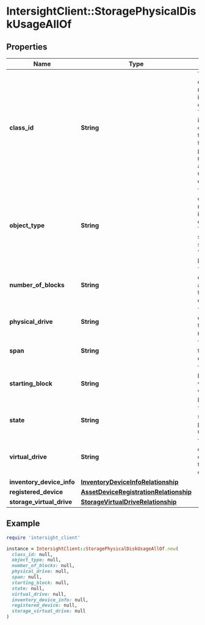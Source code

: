 # IntersightClient::StoragePhysicalDiskUsageAllOf

## Properties

| Name | Type | Description | Notes |
| ---- | ---- | ----------- | ----- |
| **class_id** | **String** | The fully-qualified name of the instantiated, concrete type. This property is used as a discriminator to identify the type of the payload when marshaling and unmarshaling data. | [default to &#39;storage.PhysicalDiskUsage&#39;] |
| **object_type** | **String** | The fully-qualified name of the instantiated, concrete type. The value should be the same as the &#39;ClassId&#39; property. | [default to &#39;storage.PhysicalDiskUsage&#39;] |
| **number_of_blocks** | **String** | The number of blocks that are a part of the virtual drive. | [optional][readonly] |
| **physical_drive** | **String** | The physical disk for which the usage is reported. | [optional][readonly] |
| **span** | **String** | The span of the physical disk. | [optional][readonly] |
| **starting_block** | **String** | The starting block id of the virtual drive within the physical drive. | [optional][readonly] |
| **state** | **String** | The current state of the physical disk usage. | [optional][readonly] |
| **virtual_drive** | **String** | The virtual drive corresponding to the physical disk. | [optional][readonly] |
| **inventory_device_info** | [**InventoryDeviceInfoRelationship**](InventoryDeviceInfoRelationship.md) |  | [optional] |
| **registered_device** | [**AssetDeviceRegistrationRelationship**](AssetDeviceRegistrationRelationship.md) |  | [optional] |
| **storage_virtual_drive** | [**StorageVirtualDriveRelationship**](StorageVirtualDriveRelationship.md) |  | [optional] |

## Example

```ruby
require 'intersight_client'

instance = IntersightClient::StoragePhysicalDiskUsageAllOf.new(
  class_id: null,
  object_type: null,
  number_of_blocks: null,
  physical_drive: null,
  span: null,
  starting_block: null,
  state: null,
  virtual_drive: null,
  inventory_device_info: null,
  registered_device: null,
  storage_virtual_drive: null
)
```

